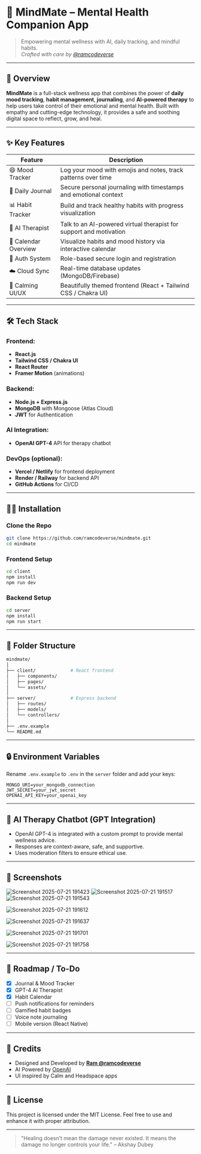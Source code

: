 # 🧠 MindMate – Mental Health Companion App  
> Empowering mental wellness with AI, daily tracking, and mindful habits.  
> _Crafted with care by [@ramcodeverse](https://github.com/ramcodeverse)_

---

## 📌 Overview

**MindMate** is a full-stack wellness app that combines the power of **daily mood tracking**, **habit management**, **journaling**, and **AI-powered therapy** to help users take control of their emotional and mental health. Built with empathy and cutting-edge technology, it provides a safe and soothing digital space to reflect, grow, and heal.

---

## ✨ Key Features

| Feature            | Description                                                                 |
|--------------------|-----------------------------------------------------------------------------|
| 😄 Mood Tracker     | Log your mood with emojis and notes, track patterns over time              |
| 📓 Daily Journal     | Secure personal journaling with timestamps and emotional context          |
| 📊 Habit Tracker     | Build and track healthy habits with progress visualization                 |
| 🤖 AI Therapist      | Talk to an AI-powered virtual therapist for support and motivation         |
| 📅 Calendar Overview | Visualize habits and mood history via interactive calendar                |
| 🔐 Auth System       | Role-based secure login and registration                                   |
| ☁️ Cloud Sync        | Real-time database updates (MongoDB/Firebase)                              |
| 🎨 Calming UI/UX     | Beautifully themed frontend (React + Tailwind CSS / Chakra UI)             |

---

## 🛠️ Tech Stack

### Frontend:
- **React.js**
- **Tailwind CSS / Chakra UI**
- **React Router**
- **Framer Motion** (animations)

### Backend:
- **Node.js + Express.js**
- **MongoDB** with Mongoose (Atlas Cloud)
- **JWT** for Authentication

### AI Integration:
- **OpenAI GPT-4** API for therapy chatbot

### DevOps (optional):
- **Vercel / Netlify** for frontend deployment
- **Render / Railway** for backend API
- **GitHub Actions** for CI/CD

---

## 🧑‍💻 Installation

### Clone the Repo
```bash
git clone https://github.com/ramcodeverse/mindmate.git
cd mindmate
````

### Frontend Setup

```bash
cd client
npm install
npm run dev
```

### Backend Setup

```bash
cd server
npm install
npm run start
```

---

## 📂 Folder Structure

```bash
mindmate/
│
├── client/             # React frontend
│   ├── components/
│   ├── pages/
│   └── assets/
│
├── server/             # Express backend
│   ├── routes/
│   ├── models/
│   └── controllers/
│
├── .env.example
└── README.md
```

---

## 🔒 Environment Variables

Rename `.env.example` to `.env` in the `server` folder and add your keys:

```
MONGO_URI=your_mongodb_connection
JWT_SECRET=your_jwt_secret
OPENAI_API_KEY=your_openai_key
```

---

## 🧠 AI Therapy Chatbot (GPT Integration)

* OpenAI GPT-4 is integrated with a custom prompt to provide mental wellness advice.
* Responses are context-aware, safe, and supportive.
* Uses moderation filters to ensure ethical use.

---

## 📸 Screenshots
![Screenshot 2025-07-21 191423](https://github.com/user-attachments/assets/e476a2ec-d8d9-4495-8d0f-9f9f6f3b6cb7)
![Screenshot 2025-07-21 191517](https://github.com/user-attachments/assets/9978f2ab-20bb-4040-a6f5-780502ac6941)
![Screenshot 2025-07-21 191543](https://github.com/user-attachments/assets/19ade466-93fd-4594-b68a-2c8f53ac25b5)

![Screenshot 2025-07-21 191612](https://github.com/user-attachments/assets/6502e21a-e01a-425a-9b57-c28ad9a47314)

![Screenshot 2025-07-21 191637](https://github.com/user-attachments/assets/4378e332-117c-47d0-95dd-5f73dbc5e80b)

![Screenshot 2025-07-21 191701](https://github.com/user-attachments/assets/418ea715-1acf-43d2-a0db-9cc656856a3d)

![Screenshot 2025-07-21 191758](https://github.com/user-attachments/assets/99fefe96-3b37-44e2-85e3-e157ef52745f)

---

## 🧪 Roadmap / To-Do

* [x] Journal & Mood Tracker
* [x] GPT-4 AI Therapist
* [x] Habit Calendar
* [ ] Push notifications for reminders
* [ ] Gamified habit badges
* [ ] Voice note journaling
* [ ] Mobile version (React Native)

---

## 🙌 Credits

* Designed and Developed by **[Ram @ramcodeverse](https://github.com/ramcodeverse)**
* AI Powered by [OpenAI](https://openai.com/)
* UI inspired by Calm and Headspace apps

---

## 📃 License

This project is licensed under the MIT License.
Feel free to use and enhance it with proper attribution.

---

> "Healing doesn’t mean the damage never existed. It means the damage no longer controls your life."
> – Akshay Dubey
